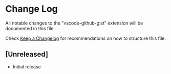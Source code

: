 # Change Log
All notable changes to the "vscode-github-gist" extension will be documented in this file.

Check [Keep a Changelog](http://keepachangelog.com/) for recommendations on how to structure this file.

## [Unreleased]
- Initial release